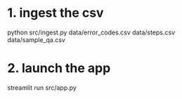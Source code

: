 # 1. ingest the csv
python src/ingest.py data/error_codes.csv data/steps.csv data/sample_qa.csv
# 2. launch the app
streamlit run src/app.py